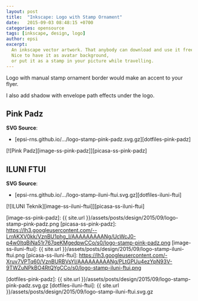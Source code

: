 ```yaml
---
layout: post
title:  "Inkscape: Logo with Stamp Ornament"
date:   2015-09-03 08:48:15 +0700
categories: opensource
tags: [inkscape, design, logo]
author: epsi
excerpt:
  An inkscape vector artwork. That anybody can download and use it freely.
  Nice to have it as avatar background,
  or put it as a stamp in your picture while travelling.
---
```


Logo with manual stamp ornament border would make an accent to your flyer.

I also add shadow with envelope path effects under the logo.

## Pink Padz

**SVG Source**:<br/>
* [epsi-rns.github.io/.../logo-stamp-pink-padz.svg.gz][dotfiles-pink-padz]

[![Pink Padz][image-ss-pink-padz]][picasa-ss-pink-padz]

## ILUNI FTUI

**SVG Source**:<br/>
* [epsi-rns.github.io/.../logo-stamp-iluni-ftui.svg.gz][dotfiles-iluni-ftui]

[![ILUNI Teknik][image-ss-iluni-ftui]][picasa-ss-iluni-ftui]



[image-ss-pink-padz]: {{ site.url }}/assets/posts/design/2015/09/logo-stamp-pink-padz.png
[picasa-ss-pink-padz]: https://lh3.googleusercontent.com/--LrrAKXV0kk/VznBU1phg_I/AAAAAAAAANg/UcWcJ0-p4w0ltqBiNa51r767qeKMgedpwCCo/s0/logo-stamp-pink-padz.png
[image-ss-iluni-ftui]: {{ site.url }}/assets/posts/design/2015/09/logo-stamp-iluni-ftui.png
[picasa-ss-iluni-ftui]: https://lh3.googleusercontent.com/-Xruv7VPTq60/VznBURBVsYI/AAAAAAAAANg/PLtGPUu4ezYpN93V-9TWZuNPkBO4RtQYgCCo/s0/logo-stamp-iluni-ftui.png

[dotfiles-pink-padz]: {{ site.url }}/assets/posts/design/2015/09/logo-stamp-pink-padz.svg.gz
[dotfiles-iluni-ftui]: {{ site.url }}/assets/posts/design/2015/09/logo-stamp-iluni-ftui.svg.gz
